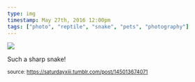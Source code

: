 ```yaml
---
type: img
timestamp: May 27th, 2016 12:00pm
tags: ["photo", "reptile", "snake", "pets", "photography"]
---
```

<img src="https://saturdayxiii.github.io/media/media/145013674071.jpg"/>
                                                                                          
Such a sharp snake!
 
                                    
                
                
                
                
                                
<small>source: https://saturdayxiii.tumblr.com/post/145013674071</small>